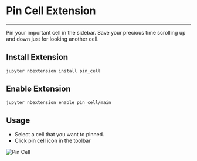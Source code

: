 # Pin Cell Extension
---
Pin your important cell in the sidebar. Save your precious time scrolling up and down just for looking another cell.

## Install Extension
``` jupyter nbextension install pin_cell ```

## Enable Extension
``` jupyter nbextension enable pin_cell/main ```

## Usage
- Select a cell that you want to pinned.
- Click pin cell icon in the toolbar

![Pin Cell](pin_cell.gif "Pin Cell")

